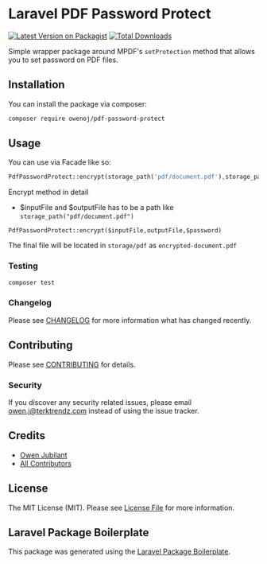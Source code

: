 # Laravel PDF Password Protect

[![Latest Version on Packagist](https://img.shields.io/packagist/v/owenoj/pdf-password-protect.svg?style=flat-square)](https://packagist.org/packages/owenoj/pdf-password-protect)
[![Total Downloads](https://img.shields.io/packagist/dt/owenoj/pdf-password-protect.svg?style=flat-square)](https://packagist.org/packages/owenoj/pdf-password-protect)

Simple wrapper package around MPDF's `setProtection` method that allows you to set password on PDF files.

## Installation

You can install the package via composer:

```bash
composer require owenoj/pdf-password-protect
```

## Usage

You can use via Facade like so:

```php
PdfPasswordProtect::encrypt(storage_path('pdf/document.pdf'),storage_path('pdf/'.'encrypted-documented.pdf'),'janedoe');
```
Encrypt method in detail
* $inputFile and $outputFile has to be a path like `storage_path("pdf/document.pdf")`
```
PdfPasswordProtect::encrypt($inputFile,outputFile,$password)
```

The final file will be located in `storage/pdf` as `encrypted-document.pdf`

### Testing

```bash
composer test
```

### Changelog

Please see [CHANGELOG](CHANGELOG.md) for more information what has changed recently.

## Contributing

Please see [CONTRIBUTING](CONTRIBUTING.md) for details.

### Security

If you discover any security related issues, please email owen.j@terktrendz.com instead of using the issue tracker.

## Credits

- [Owen Jubilant](https://github.com/owen-oj)
- [All Contributors](../../contributors)

## License

The MIT License (MIT). Please see [License File](LICENSE.md) for more information.

## Laravel Package Boilerplate

This package was generated using the [Laravel Package Boilerplate](https://laravelpackageboilerplate.com).
